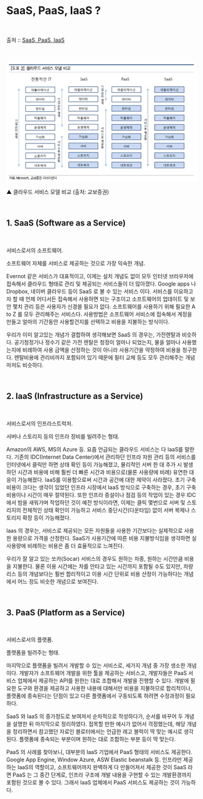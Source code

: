 # SaaS, PaaS, IaaS ?

<br/>

출처 :: [SaaS, PaaS, IaaS](https://ojava.tistory.com/146)

<br/>

![images](../Images/2019/12/20191211-1441-01.png)

▲ 클라우드 서비스 모델 비교 (출처: 교보증권)

<br/>

## 1. SaaS (Software as a Service)

<br/>

서비스로서의 소프트웨어.

소프트웨어 자체를 서비스로 제공하는 것으로 가장 익숙한 개념.

Evernot 같은 서비스가 대표적이고, 이제는 설치 개념도 없이 모두 인터넷 브라우저에 접속해서 클라우드 형태로 관리 및 제공되는 서비스들이 더 많아졌다.
Google apps 나 Dropbox, 네이버 클라우드 등이 SaaS 로 볼 수 있는 서비스 이다.
서비스를 이요하고자 할 때 언제 어디서든 접속해서 사용하면 되는 구조이고 소프트웨어의 업데이트 및 보안 팿치 관리 등은 사용자가 신경쓸 필요가 없다. 소프트웨어를 사용하기 위해 필요한 A to Z 를 모두 관리해주는 서비스다.
사용방법은 소프트웨어 서비스에 접속해서 계정을 만들고 얼마의 기간동안 사용할건지를 선택하고 비용을 지불하는 방식이다.

우리가 이미 알고있는 개념가 결합하여 생각해보면 SaaS 의 경우는, 가전렌탈과 비슷하다.
공기청정기나 정수기 같은 가전 렌탈은 청정이 얼마나 되었는지, 물을 얼마나 사용했는지에 비례하여 사용 금액을 산정하는 것이 아니라 사용기간을 약정하여 비용을 청구한다.
렌탈비용에 관리비까지 포함되어 있기 때문에 필터 교체 등도 모두 관리해주는 개념마저도 비슷하다.

<br/>

## 2. IaaS (Infrastructure as a Service)

<br/>

서비스로서의 인프라스트럭처.

서버나 스토리지 등의 인프라 장비를 빌려주는 형태.

Amazon의 AWS, MS의 Azure 등. 요즘 언급되는 클라우드 서비스는 다 IaaS를 말한다.
기존의 IDC(Internet Data Center)에서 관리하던 인프라 자원 관리 등의 서비스를 인터넷에서 클릭만 하면 상태 확인 등이 가능해졌고, 물리적인 서버 한 대 추가 시 발생하던 시간과 비용에 비해 훨씬 더 빠른 시간과 비용으로(물론 사용량에 비례) 유연한 대응이 가능해졌다.
IaaS를 이용함으로써 시간과 공간에 대한 제약이 사라졌다.
초기 구축비용이 크다는 생각이 있었던 인프라 시장에서 IaaS 방식으로 구축하는 경우, 초기 구축 비용이나 시간이 매우 절약된다.
또한 인프라 증설이나 점검 등의 작업이 있는 경우 IDC 에서 밤을 새워가며 작업하던 것이 예전 방식이라면, 이제는 클릭 몇번으로 서버 및 스토리지의 전체적인 상태 확인이 가능하고 서비스 중단시간(다운타임) 없이 서버 복제나 스토리지 확장 등이 가능해졌다.

Iaas 의 경우는, 서비스로 제공되는 모든 자원들을 사용한 기간보다는 실제적으로 사용한 용량으로 가격을 산정한다.
SaaS가 사용기간에 따른 비용 지불방식임을 생각하면 실 사용량에 비례하는 비용은 좀 더 효율적으로 느껴진다.

우리가 잘 알고 있는 쏘카(Socar) 서비스의 경우도 원하는 차종, 원하는 시간만큼 비용을 지불한다.
물론 이용 시간에는 차를 안타고 있는 시간까지 포함될 수도 있지만, 차량 리스 등의 개념보다는 훨씬 합리적이고 이용 시간 단위로 비용 산정이 가능하다는 개념에서 어느 정도 비슷한 개념으로 보여진다.

<br/>

## 3. PaaS (Platform as a Service)

<br/>

서비스로서의 플랫폼.

플랫폼을 빌려주는 형태.

마지막으로 플랫폼을 빌려서 개발할 수 있는 서비스로, 세가지 개념 중 가장 생소한 개념이다.
개발자가 소프트웨어 개발을 위한 툴을 제공하는 서비스고, 개발자들은 PaaS 서비스 업체에서 제공하는 API를 원한는 대로 조합해서 개발을 진행할 수 있다.
개발에 필요한 도구와 환경을 제공하고 사용한 내용에 대해서만 비용을 지불하므로 합리적이나, 플랫폼에 종속된다는 단점이 있고 다른 플랫폼에서 구동되도록 하려면 수정과정이 필요하다.

SaaS 와 IaaS 의 중가정도로 보여져서 순차적으로 작성하다가, 순서를 바꾸어 두 개념을 설명한 뒤 마지막으로 정리하였다. 접목할 만한 예시가 없어서 걱정했는데, 해당 개념을 정리하면서 참고했던 자료인 블로터에서는 언급한 레고 블럭이 딱 맞는 예시로 생각된다. 플랫폼에 종속되는 부분이며 원하는 대로 조합하는 부분 등이 딱 맞는다.

PaaS 의 사례를 찾아보니, 대부분의 IaaS 기업에서 PaaS 형태의 서비스도 제공한다.
Google App Engine, Window Azure, ASW Elastic beanstalk 등.
인프라만 제공하는 IaaS의 역할이고, 소프트웨어까지 완벽하게 다 만들어져서 제공한 것이 SaaS 라면 PaaS 는 그 중간 단계로, 인프라 구조에 개발 내용을 구현할 수 있는 개발환경까지 포함된 것으로 볼 수 있다. 그래서 IaaS 업체에서 PaaS 서비스도 제공하는 것이 가능하다.
